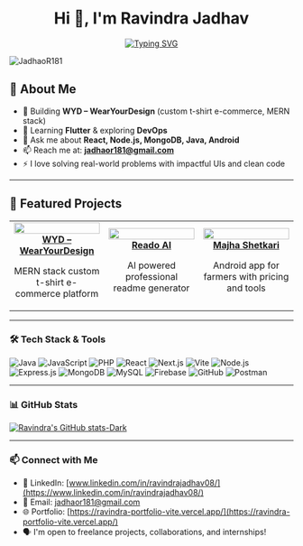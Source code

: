 
<h1 align="center">Hi 👋, I'm Ravindra Jadhav</h1>

<p align="center">
  <a href="https://git.io/typing-svg">
    <img src="https://readme-typing-svg.demolab.com?font=Fira+Code&weight=600&size=28&duration=1500&pause=500&color=4556BA&center=true&vCenter=true&width=600&lines=Full+Stack+Developer;MERN+Stack+Enthusiast;Android+Developer;Problem+Solver;Open+to+Internships+%26+Collabs" alt="Typing SVG" />
  </a>
</p>


<p align="left">
  <img src="https://komarev.com/ghpvc/?username=JadhaoR181&label=Profile%20views&color=0e75b6&style=flat" alt="JadhaoR181" />
</p>

## 🚀 About Me  
- 🔭 Building **WYD – WearYourDesign** (custom t-shirt e-commerce, MERN stack)  
- 🌱 Learning **Flutter** & exploring **DevOps**  
- 💬 Ask me about **React, Node.js, MongoDB, Java, Android**  
- 📫 Reach me at: **jadhaor181@gmail.com**  
- ⚡ I love solving real-world problems with impactful UIs and clean code  
---

## 📌 Featured Projects

<div align="center">
  <table>
    <tr>
      <td width="33%" align="center">
        <a href="https://github.com/JadhaoR181/WYD-WearYourDesignMain">
          <img src="https://github.com/JadhaoR181/WYD-WearYourDesignMain/raw/main/public/preview.png" width="100%" />
          <br /><b>WYD – WearYourDesign</b>
        </a>
        <p>MERN stack custom t-shirt e-commerce platform</p>
      </td>
      <td width="33%" align="center">
        <a href="https://github.com/JadhaoR181/ReadoAI-Readme_Generator">
          <img src="https://github.com/JadhaoR181/WYD-WearYourDesignMain/raw/main/public/preview.png" width="100%" />
          <br /><b>Reado AI </b>
        </a>
        <p>AI powered professional readme generator</p>
      </td>
      <td width="33%" align="center">
        <a href="https://github.com/JadhaoR181/Majha-Shetkari">
          <img src="https://github.com/JadhaoR181/Majha-Shetkari/raw/main/assets/screenshots/app-splash.png" width="100%" />
          <br /><b>Majha Shetkari</b>
        </a>
        <p>Android app for farmers with pricing and tools</p>
      </td>
    </tr>
  </table>
</div>

---

### 🛠️ Tech Stack & Tools

![Java](https://img.shields.io/badge/Java-ED8B00?style=for-the-badge&logo=java&logoColor=white)
![JavaScript](https://img.shields.io/badge/JavaScript-F7DF1E?style=for-the-badge&logo=javascript&logoColor=black)
![PHP](https://img.shields.io/badge/PHP-777BB4?style=for-the-badge&logo=php&logoColor=white)
![React](https://img.shields.io/badge/React-20232A?style=for-the-badge&logo=react&logoColor=61DAFB)
![Next.js](https://img.shields.io/badge/Next.js-000000?style=for-the-badge&logo=nextdotjs&logoColor=white)
![Vite](https://img.shields.io/badge/Vite-646CFF?style=for-the-badge&logo=vite&logoColor=white)
![Node.js](https://img.shields.io/badge/Node.js-339933?style=for-the-badge&logo=nodedotjs&logoColor=white)
![Express.js](https://img.shields.io/badge/Express.js-000000?style=for-the-badge&logo=express&logoColor=white)
![MongoDB](https://img.shields.io/badge/MongoDB-4EA94B?style=for-the-badge&logo=mongodb&logoColor=white)
![MySQL](https://img.shields.io/badge/MySQL-00758F?style=for-the-badge&logo=mysql&logoColor=white)
![Firebase](https://img.shields.io/badge/Firebase-ffca28?style=for-the-badge&logo=firebase&logoColor=black)
![GitHub](https://img.shields.io/badge/GitHub-100000?style=for-the-badge&logo=github&logoColor=white)
![Postman](https://img.shields.io/badge/Postman-FF6C37?style=for-the-badge&logo=postman&logoColor=white)

---

### 📊 GitHub Stats

[![Ravindra's GitHub stats-Dark](https://github-readme-stats.vercel.app/api?username=JadhaoR181\&show_icons=true\&theme=dark#gh-dark-mode-only)](https://github.com/anuraghazra/github-readme-stats#responsive-card-theme#gh-dark-mode-only)
<!-- !Langs](https://github-readme-stats.vercel.app/api/top-langs/?username=JadhaoR181&layout=compact)
-->
---

### 📫 Connect with Me

- 💼 LinkedIn: [www.linkedin.com/in/ravindrajadhav08/](https://www.linkedin.com/in/ravindrajadhav08/)
- 📧 Email: [jadhaor181@gmail.com](mailto:jadhaor181@gmail.com)
- 🌐 Portfolio: [https://ravindra-portfolio-vite.vercel.app/](https://ravindra-portfolio-vite.vercel.app/)
- 🗣️ I'm open to freelance projects, collaborations, and internships!
